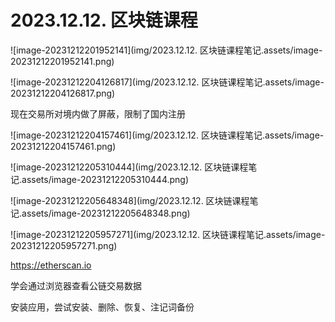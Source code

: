 # 2023.12.12. 区块链课程

![image-20231212201952141](img/2023.12.12. 区块链课程笔记.assets/image-20231212201952141.png)

![image-20231212204126817](img/2023.12.12. 区块链课程笔记.assets/image-20231212204126817.png)

现在交易所对境内做了屏蔽，限制了国内注册

![image-20231212204157461](img/2023.12.12. 区块链课程笔记.assets/image-20231212204157461.png)

![image-20231212205310444](img/2023.12.12. 区块链课程笔记.assets/image-20231212205310444.png)

![image-20231212205648348](img/2023.12.12. 区块链课程笔记.assets/image-20231212205648348.png)

![image-20231212205957271](img/2023.12.12. 区块链课程笔记.assets/image-20231212205957271.png)

https://etherscan.io

学会通过浏览器查看公链交易数据

安装应用，尝试安装、删除、恢复、注记词备份

